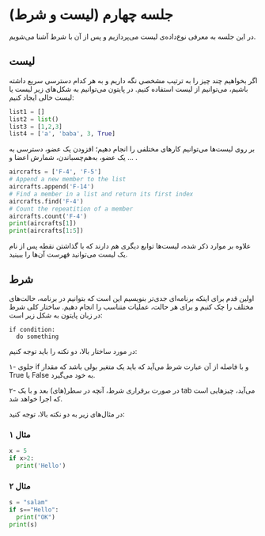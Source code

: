 # جلسه چهارم (لیست و شرط)
در این جلسه به معرفی نوع‌داده‌ی لیست می‌پردازیم و پس از آن با شرط آشنا می‌شویم.

## لیست
اگر بخواهیم چند چیز را به ترتیب مشخصی نگه داریم و به هر کدام دسترسی سریع داشته باشیم، می‌توانیم از لیست استفاده کنیم. در پایتون می‌توانیم به شکل‌های زیر لیست یا لیست خالی ایجاد کنیم:
```python
list1 = []
list2 = list()
list3 = [1,2,3]
list4 = ['a', 'baba', 3, True]
```
بر روی لیست‌ها می‌توانیم کارهای مختلفی را انجام دهیم؛ افزودن یک عضو، دسترسی به یک عضو، به‌هم‌چسباندن، شمارش اعضا و ... .
```python
aircrafts = ['F-4', 'F-5']
# Append a new member to the list
aircrafts.append('F-14')
# Find a member in a list and return its first index
aircrafts.find('F-4')
# Count the repeatition of a member
aircrafts.count('F-4')
print(aircrafts[1])
print(aircrafts[1:5])
```
علاوه بر موارد ذکر شده، لیست‌ها توابع دیگری هم دارند که با گذاشتن نقطه پس از نام یک لیست می‌توانید فهرست آن‌ها را ببینید.

## شرط
اولین قدم برای اینکه برنامه‌ای جدی‌تر بنویسیم این است که بتوانیم در برنامه، حالت‌های مختلف را چک کنیم و برای هر حالت، عملیات متناسب را انجام دهیم. ساختار کلی شرط در زبان پایتون به شکل زیر است:
```
if condition:
  do something
```
در مورد ساختار بالا، دو نکته را باید توجه کنیم:

۱- جلوی if و با فاصله از آن عبارت شرط می‌آید که باید یک متغیر بولی باشد که مقدار True یا False به خود می‌گیرد.

۲- در صورت برقراری شرط، آنچه در سطر(های) بعد و با یک tab می‌آید، چیزهایی است که اجرا خواهد شد.


در مثال‌های زیر به دو نکته بالا، توجه کنید:

### مثال ۱
```python
x = 5
if x>2:
  print('Hello')
```

### مثال ۲
```python
s = "salam"
if s=="Hello":
  print("OK")
print(s)
```
